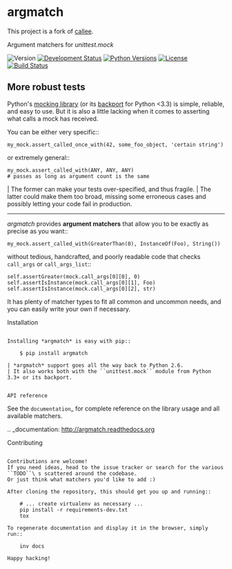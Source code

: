 # argmatch

This project is a fork of [callee](https://github.com/Xion/callee).

Argument matchers for _unittest.mock_

![Version](https://img.shields.io/pypi/v/argmatch)
[![Development Status](https://img.shields.io/pypi/status/argmatch.svg?style=flat)](https://pypi.python.org/pypi/argmatch/)
[![Python Versions](https://img.shields.io/pypi/pyversions/argmatch.svg?style=flat)](https://pypi.python.org/pypi/argmatch)
[![License](https://img.shields.io/pypi/l/argmatch.svg?style=flat)](https://github.com/Xion/argmatch/blob/master/LICENSE)
[![Build Status](https://img.shields.io/travis/Xion/argmatch.svg?style=flat)](https://travis-ci.org/Xion/argmatch)

## More robust tests

Python's [mocking library](https://docs.python.org/3/library/unittest.mock.html) (or its [backport](https://pypi.python.org/pypi/mock) for Python <3.3) is simple, reliable, and easy to use.
But it is also a little lacking when it comes to asserting what calls a mock has received.

You can be either very specific::

    my_mock.assert_called_once_with(42, some_foo_object, 'certain string')

or extremely general::

    my_mock.assert_called_with(ANY, ANY, ANY)
    # passes as long as argument count is the same

| The former can make your tests over-specified, and thus fragile.
| The latter could make them too broad, missing some erroneous cases and possibly letting your code fail in production.

---

_argmatch_ provides **argument matchers** that allow you to be exactly as precise as you want::

    my_mock.assert_called_with(GreaterThan(0), InstanceOf(Foo), String())

without tedious, handcrafted, and poorly readable code that checks `call_args` or `call_args_list`::

    self.assertGreater(mock.call_args[0][0], 0)
    self.assertIsInstance(mock.call_args[0][1], Foo)
    self.assertIsInstance(mock.call_args[0][2], str)

It has plenty of matcher types to fit all common and uncommon needs, and you can easily write your own if necessary.

Installation

```

Installing *argmatch* is easy with pip::

    $ pip install argmatch

| *argmatch* support goes all the way back to Python 2.6.
| It also works both with the ``unittest.mock`` module from Python 3.3+ or its backport.


API reference
```

See the `documentation`\_ for complete reference on the library usage and all available matchers.

.. \_documentation: http://argmatch.readthedocs.org

Contributing

```

Contributions are welcome!
If you need ideas, head to the issue tracker or search for the various ``TODO``\ s scattered around the codebase.
Or just think what matchers you'd like to add :)

After cloning the repository, this should get you up and running::

    # ... create virtualenv as necessary ...
    pip install -r requirements-dev.txt
    tox

To regenerate documentation and display it in the browser, simply run::

    inv docs

Happy hacking!
```
